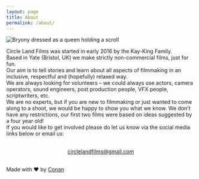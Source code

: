 ```yaml
---
layout: page
title: About
permalink: /about/
---
```


![Bryony dressed as a queen holding a scroll]({{"/assets/images/bryony-scroll.png"}})

Circle Land Films was started in early 2016 by the Kay-King
Family.
<br/>
Based in Yate (Bristol, UK) we make strictly non-commercial films,
just for fun.
<br/>
Our aim is to tell stories and learn about all aspects of filmmaking
in an inclusive, respectful and (hopefully) relaxed way.
<br/>
We are always looking for volunteers – we could always use
actors, camera operators, sound engineers, post production
people, VFX people, scriptwriters, etc.
<br/>
We are no experts, but if you are new to filmmaking or just wanted
to come along to a shoot, we would be happy to show you what we
know. We don’t have any restrictions, our first two films were
based on ideas suggested by a four year old!
<br/>
If you would like to get involved please do let us know via the
social media links below or email us:
<br/><br/>
<center>
	<a href="mailto:circlelandfilms@gmail.com">circlelandfilms@gmail.com</a>	
</center>
<br/>

Made with &hearts; by <a href="http://conan.is" target="_blank">Conan</a>
